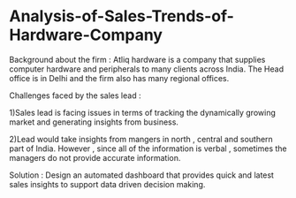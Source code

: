 # Analysis-of-Sales-Trends-of-Hardware-Company

Background about the firm :
Atliq hardware is a company that supplies computer hardware and peripherals to many clients across India. The Head office is in Delhi and the 
firm also has many regional offices.


Challenges faced by the sales lead :

1)Sales lead is facing issues in terms of tracking the dynamically growing market and generating insights from business.

2)Lead would take insights from mangers in north , central and southern part of India. However , since all of the information is verbal , sometimes the managers
do not provide accurate information.


Solution :
Design an automated dashboard that provides quick and latest sales insights to support data driven decision making.


